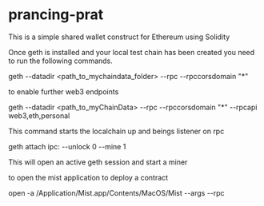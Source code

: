 # prancing-prat
This is a simple shared wallet construct for Ethereum using Solidity

Once geth is installed and your local test chain has been created you need to run the following commands.

geth --datadir <path_to_mychaindata_folder> --rpc --rpccorsdomain "*"

to enable further web3 endpoints

geth --datadir <path_to_myChainData> --rpc --rpccorsdomain "*" --rpcapi web3,eth,personal

This command starts the localchain up and beings listener on rpc 

geth attach ipc:<path to IPC file> --unlock 0 --mine 1

This will open an active geth session and start a miner

to open the mist application to deploy a contract 

open -a /Application/Mist.app/Contents/MacOS/Mist --args --rpc <path to ipc file>

 
